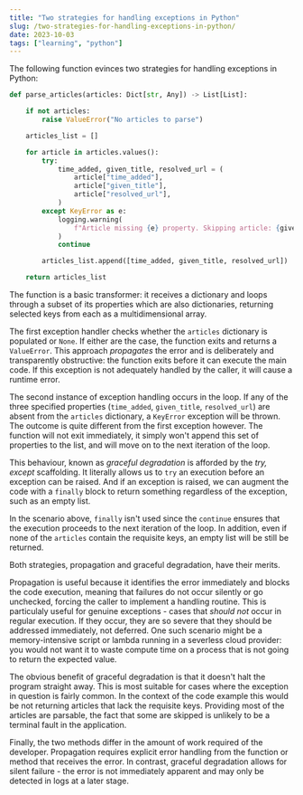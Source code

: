 ```yaml
---
title: "Two strategies for handling exceptions in Python"
slug: /two-strategies-for-handling-exceptions-in-python/
date: 2023-10-03
tags: ["learning", "python"]
---
```


The following function evinces two strategies for handling exceptions in Python:

```py
def parse_articles(articles: Dict[str, Any]) -> List[List]:

    if not articles:
        raise ValueError("No articles to parse")

    articles_list = []

    for article in articles.values():
        try:
            time_added, given_title, resolved_url = (
                article["time_added"],
                article["given_title"],
                article["resolved_url"],
            )
        except KeyError as e:
            logging.warning(
                f"Article missing {e} property. Skipping article: {given_title}."
            )
            continue

        articles_list.append([time_added, given_title, resolved_url])

    return articles_list
```

The function is a basic transformer: it receives a dictionary and loops through
a subset of its properties which are also dictionaries, returning selected keys
from each as a multidimensional array.

The first exception handler checks whether the `articles` dictionary is
populated or `None`. If either are the case, the function exits and returns a
`ValueError`. This approach _propagates_ the error and is deliberately and
transparently obstructive: the function exits before it can execute the main
code. If this exception is not adequately handled by the caller, it will cause a
runtime error.

The second instance of exception handling occurs in the loop. If any of the
three specified properties (`time_added`, `given_title`, `resolved_url`) are
absent from the `articles` dictionary, a `KeyError` exception will be thrown.
The outcome is quite different from the first exception however. The function
will not exit immediately, it simply won't append this set of properties to the
list, and will move on to the next iteration of the loop.

This behaviour, known as _graceful degradation_ is afforded by the _try, except_
scaffolding. It literally allows us to `try` an execution before an exception
can be raised. And if an exception is raised, we can augment the code with a
`finally` block to return something regardless of the exception, such as an
empty list.

In the scenario above, `finally` isn't used since the `continue` ensures that
the execution proceeds to the next iteration of the loop. In addition, even if
none of the `articles` contain the requisite keys, an empty list will be still
be returned.

Both strategies, propagation and graceful degradation, have their merits.

Propagation is useful because it identifies the error immediately and blocks the
code execution, meaning that failures do not occur silently or go unchecked,
forcing the caller to implement a handling routine. This is particulaly useful
for genuine exceptions - cases that _should not_ occur in regular execution. If
they occur, they are so severe that they should be addressed immediately, not
deferred. One such scenario might be a memory-intensive script or lambda running
in a severless cloud provider: you would not want it to waste compute time on a
process that is not going to return the expected value.

The obvious benefit of graceful degradation is that it doesn't halt the program
straight away. This is most suitable for cases where the exception in question
is fairly common. In the context of the code example this would be not returning
articles that lack the requisite keys. Providing most of the articles are
parsable, the fact that some are skipped is unlikely to be a terminal fault in
the application.

Finally, the two methods differ in the amount of work required of the developer.
Propagation requires explicit error handling from the function or method that
receives the error. In contrast, graceful degradation allows for silent
failure - the error is not immediately apparent and may only be detected in logs
at a later stage.
